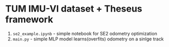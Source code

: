 # TUM IMU-VI dataset + Theseus framework

1. `se2_example.ipynb` - simple notebook for SE2 odometry optimization
2. `main.py` - simple MLP model learns(overfits) odometry on a sinlge track